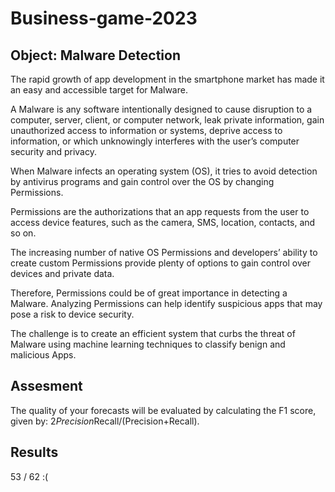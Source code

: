 # Business-game-2023

## Object: Malware Detection

The rapid growth of app development in the smartphone market has made it an easy and accessible target for Malware.

A Malware is any software intentionally designed to cause disruption to a computer, server, client, or computer network, leak private information, gain unauthorized access to information or systems, deprive access to information, or which unknowingly interferes with the user’s computer security and privacy.

When Malware infects an operating system (OS), it tries to avoid detection by antivirus programs and gain control over the OS by changing Permissions.

Permissions are the authorizations that an app requests from the user to access device features, such as the camera, SMS, location, contacts, and so on.

The increasing number of native OS Permissions and developers’ ability to create custom Permissions provide plenty of options to gain control over devices and private data.

Therefore, Permissions could be of great importance in detecting a Malware. Analyzing Permissions can help identify suspicious apps that may pose a risk to device security.

The challenge is to create an efficient system that curbs the threat of Malware using machine learning techniques to classify benign and malicious Apps.


## Assesment
The quality of your forecasts will be evaluated by calculating the F1 score, given by: 2*Precision*Recall/(Precision+Recall).

## Results
53 / 62 :(
